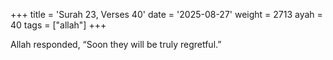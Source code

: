 +++
title = 'Surah 23, Verses 40'
date = '2025-08-27'
weight = 2713
ayah = 40
tags = ["allah"]
+++

Allah responded, “Soon they will be truly regretful.”